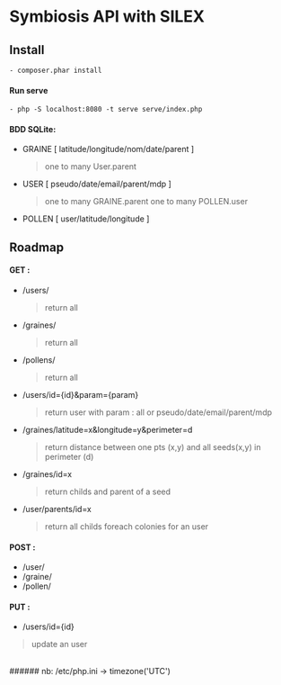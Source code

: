 # Symbiosis API with SILEX
## Install
    - composer.phar install

#### Run serve
    - php -S localhost:8080 -t serve serve/index.php

#### BDD SQLite:
  - GRAINE [ latitude/longitude/nom/date/parent ]
    > one to many User.parent

  - USER  [ pseudo/date/email/parent/mdp ]
    > one to many GRAINE.parent
    > one to many POLLEN.user

  - POLLEN [ user/latitude/longitude ]

## Roadmap
#### GET :
  - /users/
    > return all

  - /graines/
    > return all

  - /pollens/
    > return all

  - /users/id={id}&param={param}
    > return user with param : all or pseudo/date/email/parent/mdp

  - /graines/latitude=x&longitude=y&perimeter=d
    > return distance between one pts (x,y) and all seeds(x,y) in perimeter (d)

  - /graines/id=x
    > return childs and parent of a seed

  - /user/parents/id=x
    > return all childs foreach colonies for an user

#### POST :
  - /user/
  - /graine/
  - /pollen/

#### PUT :
  - /users/id={id}
  > update an user

</br>
###### nb: /etc/php.ini -> timezone('UTC')
